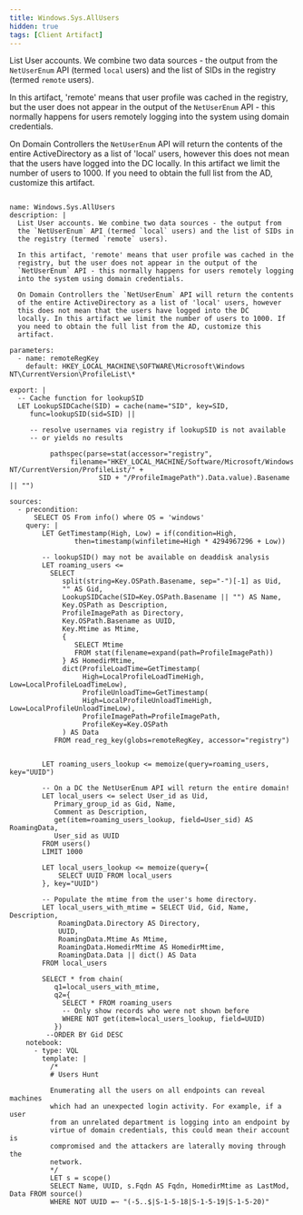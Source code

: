 ```yaml
---
title: Windows.Sys.AllUsers
hidden: true
tags: [Client Artifact]
---
```


List User accounts. We combine two data sources - the output from
the `NetUserEnum` API (termed `local` users) and the list of SIDs in
the registry (termed `remote` users).

In this artifact, 'remote' means that user profile was cached in the
registry, but the user does not appear in the output of the
`NetUserEnum` API - this normally happens for users remotely logging
into the system using domain credentials.

On Domain Controllers the `NetUserEnum` API will return the contents
of the entire ActiveDirectory as a list of 'local' users, however
this does not mean that the users have logged into the DC
locally. In this artifact we limit the number of users to 1000. If
you need to obtain the full list from the AD, customize this
artifact.


<pre><code class="language-yaml">
name: Windows.Sys.AllUsers
description: |
  List User accounts. We combine two data sources - the output from
  the `NetUserEnum` API (termed `local` users) and the list of SIDs in
  the registry (termed `remote` users).

  In this artifact, 'remote' means that user profile was cached in the
  registry, but the user does not appear in the output of the
  `NetUserEnum` API - this normally happens for users remotely logging
  into the system using domain credentials.

  On Domain Controllers the `NetUserEnum` API will return the contents
  of the entire ActiveDirectory as a list of 'local' users, however
  this does not mean that the users have logged into the DC
  locally. In this artifact we limit the number of users to 1000. If
  you need to obtain the full list from the AD, customize this
  artifact.

parameters:
  - name: remoteRegKey
    default: HKEY_LOCAL_MACHINE\SOFTWARE\Microsoft\Windows NT\CurrentVersion\ProfileList\*

export: |
  -- Cache function for lookupSID
  LET LookupSIDCache(SID) = cache(name="SID", key=SID,
     func=lookupSID(sid=SID) ||

     -- resolve usernames via registry if lookupSID is not available
     -- or yields no results

          pathspec(parse=stat(accessor="registry",
               filename="HKEY_LOCAL_MACHINE/Software/Microsoft/Windows NT/CurrentVersion/ProfileList/" +
                      SID + "/ProfileImagePath").Data.value).Basename || "")

sources:
  - precondition:
      SELECT OS From info() where OS = 'windows'
    query: |
        LET GetTimestamp(High, Low) = if(condition=High,
                then=timestamp(winfiletime=High * 4294967296 + Low))

        -- lookupSID() may not be available on deaddisk analysis
        LET roaming_users &lt;=
          SELECT
             split(string=Key.OSPath.Basename, sep="-")[-1] as Uid,
             "" AS Gid,
             LookupSIDCache(SID=Key.OSPath.Basename || "") AS Name,
             Key.OSPath as Description,
             ProfileImagePath as Directory,
             Key.OSPath.Basename as UUID,
             Key.Mtime as Mtime,
             {
                SELECT Mtime
                FROM stat(filename=expand(path=ProfileImagePath))
             } AS HomedirMtime,
             dict(ProfileLoadTime=GetTimestamp(
                  High=LocalProfileLoadTimeHigh, Low=LocalProfileLoadTimeLow),
                  ProfileUnloadTime=GetTimestamp(
                  High=LocalProfileUnloadTimeHigh, Low=LocalProfileUnloadTimeLow),
                  ProfileImagePath=ProfileImagePath,
                  ProfileKey=Key.OSPath
             ) AS Data
           FROM read_reg_key(globs=remoteRegKey, accessor="registry")


        LET roaming_users_lookup &lt;= memoize(query=roaming_users, key="UUID")

        -- On a DC the NetUserEnum API will return the entire domain!
        LET local_users &lt;= select User_id as Uid,
           Primary_group_id as Gid, Name,
           Comment as Description,
           get(item=roaming_users_lookup, field=User_sid) AS  RoamingData,
           User_sid as UUID
        FROM users()
        LIMIT 1000

        LET local_users_lookup &lt;= memoize(query={
            SELECT UUID FROM local_users
        }, key="UUID")

        -- Populate the mtime from the user's home directory.
        LET local_users_with_mtime = SELECT Uid, Gid, Name, Description,
            RoamingData.Directory AS Directory,
            UUID,
            RoamingData.Mtime As Mtime,
            RoamingData.HomedirMtime AS HomedirMtime,
            RoamingData.Data || dict() AS Data
        FROM local_users

        SELECT * from chain(
           q1=local_users_with_mtime,
           q2={
             SELECT * FROM roaming_users
             -- Only show records who were not shown before
             WHERE NOT get(item=local_users_lookup, field=UUID)
           })
         --ORDER BY Gid DESC
    notebook:
      - type: VQL
        template: |
          /*
          # Users Hunt

          Enumerating all the users on all endpoints can reveal machines
          which had an unexpected login activity. For example, if a user
          from an unrelated department is logging into an endpoint by
          virtue of domain credentials, this could mean their account is
          compromised and the attackers are laterally moving through the
          network.
          */
          LET s = scope()
          SELECT Name, UUID, s.Fqdn AS Fqdn, HomedirMtime as LastMod, Data FROM source()
          WHERE NOT UUID =~ "(-5..$|S-1-5-18|S-1-5-19|S-1-5-20)"

</code></pre>

